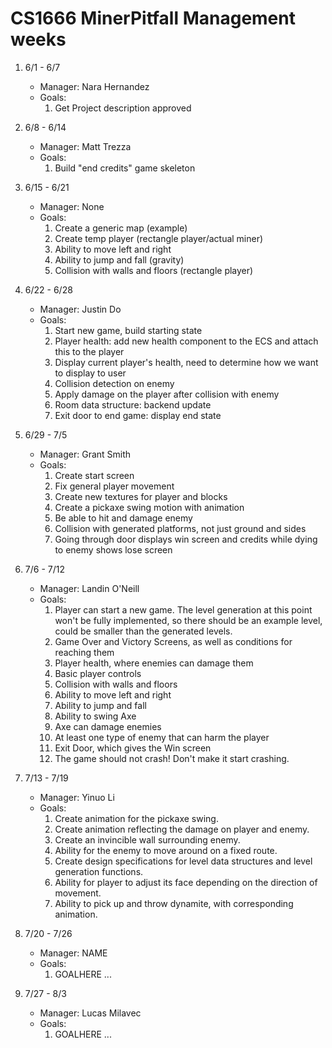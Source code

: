 # CS1666 MinerPitfall Management weeks

1. 6/1 - 6/7
	* Manager: Nara Hernandez
	* Goals:
		1. Get Project description approved

2. 6/8 - 6/14
	* Manager: Matt Trezza
	* Goals:
		1. Build "end credits" game skeleton

3. 6/15 - 6/21
	* Manager: None
	* Goals:
		1. Create a generic map (example)
		2. Create temp player (rectangle player/actual miner)
		3. Ability to move left and right 
		4. Ability to jump and fall (gravity)
		5. Collision with walls and floors (rectangle player)

4. 6/22 - 6/28
	* Manager: Justin Do
	* Goals:
		1. Start new game, build starting state
   		2. Player health: add new health component to the ECS and attach this to the player
 		3. Display current player's health, need to determine how we want to display to user
		4. Collision detection on enemy
   		5. Apply damage on the player after collision with enemy
		6. Room data structure: backend update
		7. Exit door to end game: display end state

5. 6/29 - 7/5
	* Manager: Grant Smith
	* Goals:
		1. Create start screen
		2. Fix general player movement
		3. Create new textures for player and blocks
		4. Create a pickaxe swing motion with animation
		5. Be able to hit and damage enemy
		6. Collision with generated platforms, not just ground and sides
		7. Going through door displays win screen and credits while dying to enemy shows lose screen

6. 7/6 - 7/12
	* Manager: Landin O'Neill
	* Goals:
		1. Player can start a new game. The level generation at this point won't be fully implemented, so there should be an example level, could be smaller than the generated levels.
		2. Game Over and Victory Screens, as well as conditions for reaching them
		3. Player health, where enemies can damage them
		4. Basic player controls
		5. Collision with walls and floors
		6. Ability to move left and right
		7. Ability to jump and fall
		8. Ability to swing Axe
		9. Axe can damage enemies
		10. At least one type of enemy that can harm the player
		11. Exit Door, which gives the Win screen
		12. The game should not crash! Don't make it start crashing.


7. 7/13 - 7/19
	* Manager: Yinuo Li
	* Goals:
		1. Create animation for the pickaxe swing.
		2. Create animation reflecting the damage on player and enemy.
		3. Create an invincible wall surrounding enemy.
		4. Ability for the enemy to move around on a fixed route.
		5. Create design specifications for level data structures and level generation functions.
		6. Ability for player to adjust its face depending on the direction of movement.
		7. Ability to pick up and throw dynamite, with corresponding animation.

8. 7/20 - 7/26
	* Manager: NAME
	* Goals:
		1. GOALHERE
		...

9. 7/27 - 8/3
	* Manager: Lucas Milavec
	* Goals:
		1. GOALHERE
		...

